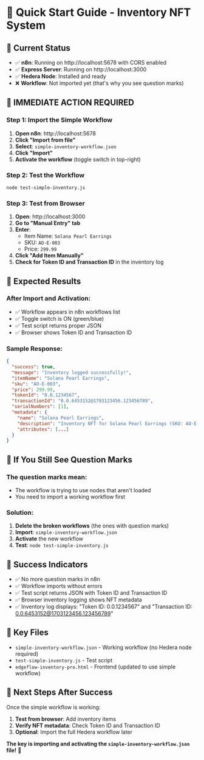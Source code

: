# 🚀 Quick Start Guide - Inventory NFT System

## 🎯 Current Status
- ✅ **n8n**: Running on http://localhost:5678 with CORS enabled
- ✅ **Express Server**: Running on http://localhost:3000
- ✅ **Hedera Node**: Installed and ready
- ❌ **Workflow**: Not imported yet (that's why you see question marks)

## 🔧 IMMEDIATE ACTION REQUIRED

### Step 1: Import the Simple Workflow
1. **Open n8n**: http://localhost:5678
2. **Click "Import from file"**
3. **Select**: `simple-inventory-workflow.json`
4. **Click "Import"**
5. **Activate the workflow** (toggle switch in top-right)

### Step 2: Test the Workflow
```bash
node test-simple-inventory.js
```

### Step 3: Test from Browser
1. **Open**: http://localhost:3000
2. **Go to "Manual Entry" tab**
3. **Enter**: 
   - Item Name: `Solana Pearl Earrings`
   - SKU: `AO-E-003`
   - Price: `299.99`
4. **Click "Add Item Manually"**
5. **Check for Token ID and Transaction ID** in the inventory log

## 🎯 Expected Results

### After Import and Activation:
- ✅ Workflow appears in n8n workflows list
- ✅ Toggle switch is ON (green/blue)
- ✅ Test script returns proper JSON
- ✅ Browser shows Token ID and Transaction ID

### Sample Response:
```json
{
  "success": true,
  "message": "Inventory logged successfully!",
  "itemName": "Solana Pearl Earrings",
  "sku": "AO-E-003",
  "price": 299.99,
  "tokenId": "0.0.1234567",
  "transactionId": "0.0.6453152@1703123456.123456789",
  "serialNumbers": [1],
  "metadata": {
    "name": "Solana Pearl Earrings",
    "description": "Inventory NFT for Solana Pearl Earrings (SKU: AO-E-003, Price: $299.99)",
    "attributes": [...]
  }
}
```

## 🚨 If You Still See Question Marks

### The question marks mean:
- The workflow is trying to use nodes that aren't loaded
- You need to import a working workflow first

### Solution:
1. **Delete the broken workflows** (the ones with question marks)
2. **Import**: `simple-inventory-workflow.json`
3. **Activate** the new workflow
4. **Test**: `node test-simple-inventory.js`

## 🎉 Success Indicators

- ✅ No more question marks in n8n
- ✅ Workflow imports without errors
- ✅ Test script returns JSON with Token ID and Transaction ID
- ✅ Browser inventory logging shows NFT metadata
- ✅ Inventory log displays: "Token ID: 0.0.1234567" and "Transaction ID: 0.0.6453152@1703123456.123456789"

## 📁 Key Files
- `simple-inventory-workflow.json` - Working workflow (no Hedera node required)
- `test-simple-inventory.js` - Test script
- `edgeflow-inventory-pro.html` - Frontend (updated to use simple workflow)

## 🚀 Next Steps After Success

Once the simple workflow is working:
1. **Test from browser**: Add inventory items
2. **Verify NFT metadata**: Check Token ID and Transaction ID
3. **Optional**: Import the full Hedera workflow later

**The key is importing and activating the `simple-inventory-workflow.json` file!** 🎯 
